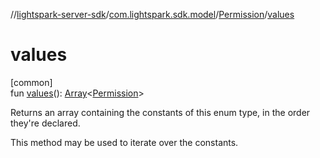 //[lightspark-server-sdk](../../../index.md)/[com.lightspark.sdk.model](../index.md)/[Permission](index.md)/[values](values.md)

# values

[common]\
fun [values](values.md)(): [Array](https://kotlinlang.org/api/latest/jvm/stdlib/kotlin/-array/index.html)&lt;[Permission](index.md)&gt;

Returns an array containing the constants of this enum type, in the order they're declared.

This method may be used to iterate over the constants.
